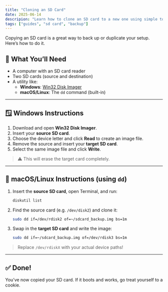 ```yaml
---
title: "Cloning an SD Card"
date: 2025-06-14
descripion: "Learn how to clone an SD card to a new one using simple tools on Windows, macOS, and Linux."
tags: ["guides", "sd card", "backup"]
---
```


Copying an SD card is a great way to back up or duplicate your setup. Here’s how to do it.

## 🧰 What You’ll Need

- A computer with an SD card reader
- Two SD cards (source and destination)
- A utility like:
  - **Windows**: [Win32 Disk Imager](https://sourceforge.net/projects/win32diskimager/)
  - **macOS/Linux**: The `dd` command (built-in)

---

## 🪟 Windows Instructions

1. Download and open **Win32 Disk Imager**.
2. Insert your **source SD card**.
3. Choose the device letter and click **Read** to create an image file.
4. Remove the source and insert your **target SD card**.
5. Select the same image file and click **Write**.

> ⚠️ This will erase the target card completely.

---

## 🍎 macOS/Linux Instructions (using `dd`)

1. Insert the **source SD card**, open Terminal, and run:

    ```bash
    diskutil list
    ```

2. Find the source card (e.g. `/dev/disk2`) and clone it:

    ```bash
    sudo dd if=/dev/rdisk2 of=~/sdcard_backup.img bs=1m
    ```

3. Swap in the **target SD card** and write the image:

    ```bash
    sudo dd if=~/sdcard_backup.img of=/dev/rdisk3 bs=1m
    ```

> Replace `/dev/rdiskX` with your actual device paths!

---

## ✅ Done!

You’ve now copied your SD card. If it boots and works, go treat yourself to a cookie.
